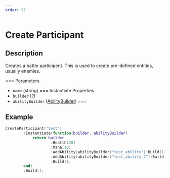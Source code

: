```yaml
---
order: 97
---
```


# Create Participant

## Description
Creates a battle participent. This is used to create pre-defined entities, usually enemies.

=== Perameters
 - `name` (string)
=== Instantiate Properties
 - `builder` ([?]())
 - `abilityBuilder` ([AbilityBuilder](/api/classes/ability-builder/))
===

## Example
```lua
CreateParticipant("test")
        :Instantiate(function(builder, abilityBuilder)
            return builder
                    :Health(20)
                    :Mana(10)
                    :AddAbility(abilityBuilder("test_ability"):Build())
                    :AddAbility(abilityBuilder("test_ability_2"):Build())
                    :Build();
        end)
        :Build();
```